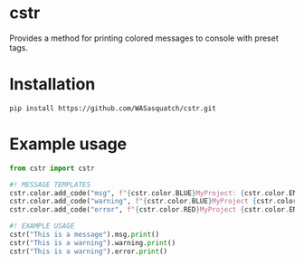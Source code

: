 # cstr
Provides a method for printing colored messages to console with preset tags.

# Installation

`pip install https://github.com/WASasquatch/cstr.git`

# Example usage
```python
from cstr import cstr

#! MESSAGE TEMPLATES
cstr.color.add_code("msg", f"{cstr.color.BLUE}MyProject: {cstr.color.END}")
cstr.color.add_code("warning", f"{cstr.color.BLUE}MyProject {cstr.color.LIGHTYELLOW}Warning: {cstr.color.END}")
cstr.color.add_code("error", f"{cstr.color.RED}MyProject {cstr.color.END}Error: {cstr.color.END}")

#! EXAMPLE USAGE
cstr("This is a message").msg.print()
cstr("This is a warning").warning.print()
cstr("This is a warning").error.print()
```
